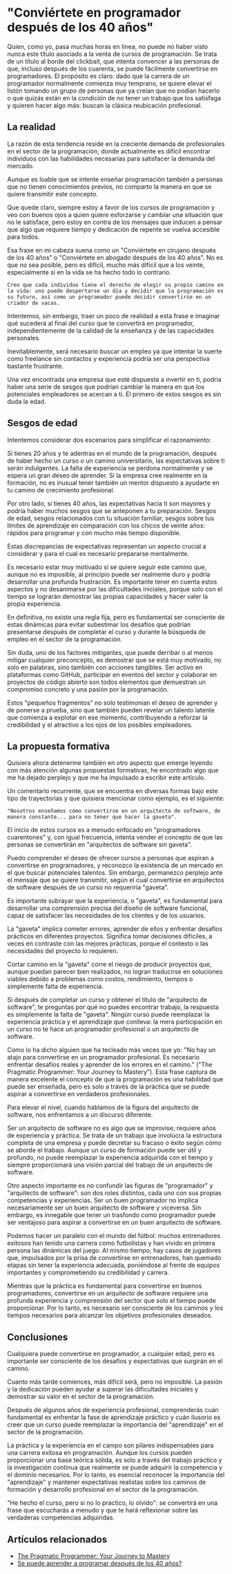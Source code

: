# "Conviértete en programador después de los 40 años"

Quien, como yo, pasa muchas horas en línea, no puede no haber visto nunca este título asociado a la venta de cursos de programación. Se trata de un título al borde del clickbait, que intenta convencer a las personas de que, incluso después de los cuarenta, se puede fácilmente convertirse en programadores. El propósito es claro: dado que la carrera de un programador normalmente comienza muy temprano, se quiere elevar el listón tomando un grupo de personas que ya creían que no podían hacerlo o que quizás están en la condición de no tener un trabajo que los satisfaga y quieren hacer algo más: buscan la clásica reubicación profesional.

## La realidad

La razón de esta tendencia reside en la creciente demanda de profesionales en el sector de la programación, donde actualmente es difícil encontrar individuos con las habilidades necesarias para satisfacer la demanda del mercado.

Aunque es loable que se intente enseñar programación también a personas que no tienen conocimientos previos, no comparto la manera en que se quiere transmitir este concepto.

Que quede claro, siempre estoy a favor de los cursos de programación y veo con buenos ojos a quien quiere esforzarse y cambiar una situación que no le satisface, pero estoy en contra de los mensajes que inducen a pensar que algo que requiere tiempo y dedicación de repente se vuelva accesible para todos.

Esa frase en mi cabeza suena como un "Conviértete en cirujano después de los 40 años" o "Conviértete en abogado después de los 40 años". No es que no sea posible, pero es difícil, mucho más difícil que a los veinte, especialmente si en la vida se ha hecho todo lo contrario.

```text
Creo que cada individuo tiene el derecho de elegir su propio camino en la vida: uno puede despertarse un día y decidir que la programación es su futuro, así como un programador puede decidir convertirse en un criador de vacas.
```

Intentemos, sin embargo, traer un poco de realidad a esta frase e imaginar qué sucederá al final del curso que te convertirá en programador, independientemente de la calidad de la enseñanza y de las capacidades personales.

Inevitablemente, será necesario buscar un empleo ya que intentar la suerte como freelance sin contactos y experiencia podría ser una perspectiva bastante frustrante.

Una vez encontrada una empresa que esté dispuesta a invertir en ti, podría haber una serie de sesgos que podrían cambiar la manera en que los potenciales empleadores se acercan a ti. El primero de estos sesgos es sin duda la edad.

## Sesgos de edad

Intentemos considerar dos escenarios para simplificar el razonamiento:

Si tienes 20 años y te adentras en el mundo de la programación, después de haber hecho un curso o un camino universitario, las expectativas sobre ti serán indulgentes. La falta de experiencia se perdona normalmente y se espera un gran deseo de aprender. Si la empresa cree realmente en la formación, no es inusual tener también un mentor dispuesto a ayudarte en tu camino de crecimiento profesional.

Por otro lado, si tienes 40 años, las expectativas hacia ti son mayores y podría haber muchos sesgos que se anteponen a tu preparación. Sesgos de edad, sesgos relacionados con tu situación familiar, sesgos sobre tus límites de aprendizaje en comparación con los chicos de veinte años: rápidos para programar y con mucho más tiempo disponible.

Estas discrepancias de expectativas representan un aspecto crucial a considerar y para el cual es necesario prepararse mentalmente.

Es necesario estar muy motivado si se quiere seguir este camino que, aunque no es imposible, al principio puede ser realmente duro y podría desarrollar una profunda frustración. Es importante tener en cuenta estos aspectos y no desanimarse por las dificultades iniciales, porque solo con el tiempo se lograrán demostrar las propias capacidades y hacer valer la propia experiencia.

En definitiva, no existe una regla fija, pero es fundamental ser consciente de estas dinámicas para evitar subestimar los desafíos que podrían presentarse después de completar el curso y durante la búsqueda de empleo en el sector de la programación.

Sin duda, uno de los factores mitigantes, que puede derribar o al menos mitigar cualquier preconcepto, es demostrar que se está muy motivado, no solo en palabras, sino también con acciones tangibles. Ser activo en plataformas como GitHub, participar en eventos del sector y colaborar en proyectos de código abierto son todos elementos que demuestran un compromiso concreto y una pasión por la programación.

Estos "pequeños fragmentos" no solo testimonian el deseo de aprender y de ponerse a prueba, sino que también pueden revelar un talento latente que comienza a explotar en ese momento, contribuyendo a reforzar la credibilidad y el atractivo a los ojos de los posibles empleadores.

## La propuesta formativa

Quisiera ahora detenerme también en otro aspecto que emerge leyendo con más atención algunas propuestas formativas, he encontrado algo que me ha dejado perplejo y que me ha impulsado a escribir este artículo.

Un comentario recurrente, que se encuentra en diversas formas bajo este tipo de trayectorias y que quisiera mencionar como ejemplo, es el siguiente:

```text
"Nosotros enseñamos cómo convertirse en un arquitecto de software, de manera constante... para no tener que hacer la gaveta".
```

El inicio de estos cursos es a menudo enfocado en "programadores cuarentones" y, con igual frecuencia, intenta vender el concepto de que las personas se convertirán en "arquitectos de software sin gaveta".

Puedo comprender el deseo de ofrecer cursos a personas que aspiran a convertirse en programadores, y reconozco la existencia de un mercado en el que buscar potenciales talentos. Sin embargo, permanezco perplejo ante el mensaje que se quiere transmitir, según el cual convertirse en arquitectos de software después de un curso no requeriría "gaveta".

Es importante subrayar que la experiencia, o "gaveta", es fundamental para desarrollar una comprensión precisa del diseño de software funcional, capaz de satisfacer las necesidades de los clientes y de los usuarios.

La "gaveta" implica cometer errores, aprender de ellos y enfrentar desafíos prácticos en diferentes proyectos. Significa tomar decisiones difíciles, a veces en contraste con las mejores prácticas, porque el contexto o las necesidades del proyecto lo requieren.

Cortar camino en la "gaveta" corre el riesgo de producir proyectos que, aunque puedan parecer bien realizados, no logran traducirse en soluciones viables debido a problemas como costos, rendimiento, tiempos o simplemente falta de experiencia.

Si después de completar un curso y obtener el título de "arquitecto de software", te preguntas por qué no puedes encontrar trabajo, la respuesta es simplemente la falta de "gaveta". Ningún curso puede reemplazar la experiencia práctica y el aprendizaje que conlleva: la mera participación en un curso no te hace un programador profesional o un arquitecto de software.

Como lo ha dicho alguien que ha tecleado más veces que yo: "No hay un atajo para convertirse en un programador profesional. Es necesario enfrentar desafíos reales y aprender de los errores en el camino." ("The Pragmatic Programmer: Your Journey to Mastery"). Esta frase captura de manera excelente el concepto de que la programación es una habilidad que puede ser enseñada, pero es solo a través de la práctica que se puede aspirar a convertirse en verdaderos profesionales.

Para elevar el nivel, cuando hablamos de la figura del arquitecto de software, nos enfrentamos a un discurso diferente.

Ser un arquitecto de software no es algo que se improvise; requiere años de experiencia y práctica. Se trata de un trabajo que involucra la estructura completa de una empresa y puede decretar su fracaso o éxito según cómo se aborde el trabajo. Aunque un curso de formación puede ser útil y profundo, no puede reemplazar la experiencia adquirida con el tiempo y siempre proporcionará una visión parcial del trabajo de un arquitecto de software.

Otro aspecto importante es no confundir las figuras de "programador" y "arquitecto de software": son dos roles distintos, cada uno con sus propias competencias y experiencias. Ser un buen programador no implica necesariamente ser un buen arquitecto de software y viceversa. Sin embargo, es innegable que tener un trasfondo como programador puede ser ventajoso para aspirar a convertirse en un buen arquitecto de software.

Podemos hacer un paralelo con el mundo del fútbol: muchos entrenadores exitosos han tenido una carrera como futbolistas y han vivido en primera persona las dinámicas del juego. Al mismo tiempo, hay casos de jugadores que, impulsados por la prisa de convertirse en entrenadores, han quemado etapas sin tener la experiencia adecuada, poniéndose al frente de equipos importantes y comprometiendo su credibilidad y carrera.

Mientras que la práctica es fundamental para convertirse en buenos programadores, convertirse en un arquitecto de software requiere una profunda experiencia y comprensión del sector que solo el tiempo puede proporcionar. Por lo tanto, es necesario ser consciente de los caminos y los tiempos necesarios para alcanzar los objetivos profesionales deseados.

## Conclusiones

Cualquiera puede convertirse en programador, a cualquier edad, pero es importante ser consciente de los desafíos y expectativas que surgirán en el camino.

Cuanto más tarde comiences, más difícil será, pero no imposible. La pasión y la dedicación pueden ayudar a superar las dificultades iniciales y demostrar su valor en el sector de la programación.

Después de algunos años de experiencia profesional, comprenderás cuán fundamental es enfrentar la fase de aprendizaje práctico y cuán ilusorio es creer que un curso puede reemplazar la importancia del "aprendizaje" en el sector de la programación.

La práctica y la experiencia en el campo son pilares indispensables para una carrera exitosa en programación. Aunque los cursos pueden proporcionar una base teórica sólida, es solo a través del trabajo práctico y la investigación continua que realmente se puede adquirir la competencia y el dominio necesarios. Por lo tanto, es esencial reconocer la importancia del "aprendizaje" y mantener expectativas realistas sobre los caminos de formación y desarrollo profesional en el sector de la programación.

"He hecho el curso, pero si no lo practico, lo olvido": se convertirá en una frase que escucharás a menudo y que te hará reflexionar sobre las verdaderas competencias adquiridas.

## Artículos relacionados

- [The Pragmatic Programmer: Your Journey to Mastery](https://www.amazon.it/Pragmatic-Programmer-Journey-Mastery/dp/0135957052)
- [Se puede aprender a programar después de los 40 años?](https://www.codemotion.com/magazine/es/dev-life-es/se-puede-aprender-a-programar-despues-de-los-40-anos/)

